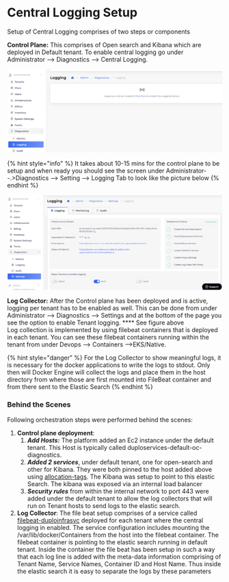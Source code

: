 # Central Logging Setup

Setup of Central Logging comprises of two steps or components

**Control Plane:** This comprises of Open search and Kibana which are deployed in Default tenant.  To enable central logging go under Administrator --> Diagnostics --> Central Logging.

![](<../../../.gitbook/assets/image (5) (1).png>)

{% hint style="info" %}
It takes about 10-15 mins for the control plane to be setup and when ready you should see the screen under Administrator--.>Diagnostics --> Setting --> Logging Tab to look like the picture below
{% endhint %}

![](<../../../.gitbook/assets/image (15) (1) (1).png>)

**Log Collector:** After the Control plane has been deployed and is active, logging per tenant has to be enabled as well. This can be done from under Administrator --> Diagnostics --> Settings and at the bottom of the page you see the option to enable Tenant logging. **** See figure above\
Log collection is implemented by using filebeat containers that is deployed in each tenant. You can see these filebeat containers running within the tenant from under Devops --> Containers -->EKS/Native. &#x20;

{% hint style="danger" %}
For the Log Collector to show meaningful logs, it is necessary for the docker applications to write the logs to stdout. Only then will Docker Engine will collect the logs and place them in the host directory from where those are first mounted into FileBeat container and from there sent to the Elastic Search
{% endhint %}

### **Behind the Scenes**

Following orchestration steps were performed behind the scenes:

1. **Control plane deployment**:
   1. _**Add Hosts:**_ The platform added an Ec2 instance under the default tenant. This Host is typically called duploservices-default-oc-diagnostics.
   2. _**Added 2 services**_, under default tenant, one for open-search and other for Kibana. They were both pinned to the host added above using [allocation-tags](../../container-deployments/concepts.md). The Kibana was setup to point to this elastic Search. The kibana was exposed via an internal load balancer
   3. _**Security rules**_ from within the internal network to port 443 were added under the default tenant to allow the log collectors that will run on Tenant hosts to send logs to the elastic search. &#x20;
2. &#x20;**Log Collector**: The file beat setup comprises of a service called [filebeat-duploinfrasvc](https://radiant-dev.duplocloud.net/app/devops/c3b2f2dc-9b6b-4553-9c4e-19609f6289ed/containers/eks-native/services/filebeat-duploinfrasvc) deployed for each tenant where the central logging in enabled. The service configuration includes mounting the /var/lib/docker/Containers from the host into the filebeat container. The filebeat container is pointing to the elastic search running in default tenant. Inside the container the file beat has been setup in such a way that each log line is added with the meta-data information comprising of Tenant Name, Service Names, Container ID and Host Name. Thus inside the elastic search it is easy to separate the logs by these parameters  &#x20;
